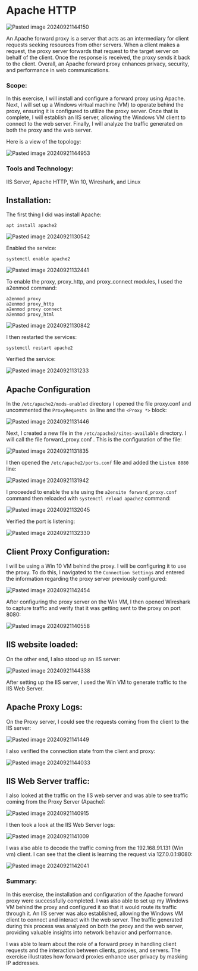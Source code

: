 # Apache HTTP

![Pasted image 20240921144150](https://github.com/user-attachments/assets/f088cca1-549b-43bf-8c7f-35a90adbf961)

An Apache forward proxy is a server that acts as an intermediary for client requests seeking resources from other servers. When a client makes a request, the proxy server forwards that request to the target server on behalf of the client. Once the response is received, the proxy sends it back to the client. Overall, an Apache forward proxy enhances privacy, security, and performance in web communications.

### Scope:

In this exercise, I will install and configure a forward proxy using Apache. Next, I will set up a Windows virtual machine (VM) to operate behind the proxy, ensuring it is configured to utilize the proxy server. Once that is complete, I will establish an IIS server, allowing the Windows VM client to connect to the web server. Finally, I will analyze the traffic generated on both the proxy and the web server.

Here is a view of the topology:

![Pasted image 20240921144953](https://github.com/user-attachments/assets/480e48c9-8ede-45db-a953-13aea0928380)

### Tools and Technology:

IIS Server, Apache HTTP, Win 10, Wireshark, and Linux

## Installation:

The first thing I did was install Apache:

```
apt install apache2
```

![Pasted image 20240921130542](https://github.com/user-attachments/assets/c64c0f2f-5cd1-4aaa-b0a3-10ea1efd6010)

Enabled the service:

```
systemctl enable apache2
```

![Pasted image 20240921132441](https://github.com/user-attachments/assets/a72f2b7d-8569-496f-9c89-26358d4491aa)

To enable the proxy, proxy_http, and proxy_connect modules, I used the a2enmod command:

```
a2enmod proxy 
a2enmod proxy_http
a2enmod proxy connect 
a2enmod proxy_html
```

![Pasted image 20240921130842](https://github.com/user-attachments/assets/a60614bd-7129-440e-ab45-2d5fdad03aed)


I then restarted the services:

```
systemctl restart apache2
```

Verified the service:

![Pasted image 20240921131233](https://github.com/user-attachments/assets/7e0ceaec-05a1-4aea-a017-cdc4ba27a8a4)

## Apache Configuration

In the `/etc/apache2/mods-enabled` directory I opened the file proxy.conf and uncommented the `ProxyRequests On` line and the `<Proxy *>` block:

![Pasted image 20240921131446](https://github.com/user-attachments/assets/775b9ca3-db3d-4223-9550-a269935cb2ba)

Next, I created a new file in the `/etc/apache2/sites-available` directory. I will call the file  forward_proxy.conf . This is the configuration of the file:

![Pasted image 20240921131835](https://github.com/user-attachments/assets/9e75af50-3f6e-4a70-994b-a74a1ce047d9)

I then opened the `/etc/apache2/ports.conf` file and added the `Listen 8080` line:

![Pasted image 20240921131942](https://github.com/user-attachments/assets/13a5937e-b1c5-404e-acc7-950e047e4280)

I proceeded to enable the site using the `a2ensite forward_proxy.conf` command then reloaded with `systemctl reload apache2` command:

![Pasted image 20240921132045](https://github.com/user-attachments/assets/29edfa7e-a69a-4a43-bb30-055812ea5af7)

Verified the port is listening:
 
![Pasted image 20240921132330](https://github.com/user-attachments/assets/1cd7ae60-bc3c-4820-91f0-ebaf9614a116)

## Client Proxy Configuration:

I will be using a Win 10 VM behind the proxy. I will be configuring it to use the proxy. To do this, I navigated to the `Connection Settings` and entered the information regarding the proxy server previously configured:

![Pasted image 20240921142454](https://github.com/user-attachments/assets/c6c211e5-3c26-48e1-8362-aca85d50d61e)

After configuring the proxy server on the Win VM, I then opened Wireshark to capture traffic and verify that it was getting sent to the proxy on port 8080:

![Pasted image 20240921140558](https://github.com/user-attachments/assets/a1bbc789-cf13-4f0e-9f09-028b2f6cfb6c)

## IIS website loaded:

On the other end, I also stood up an IIS server:

![Pasted image 20240921144338](https://github.com/user-attachments/assets/101be7d7-3088-43ec-8948-eb54b8279693)

After setting up the IIS server, I used the Win VM to generate traffic to the IIS Web Server. 

## Apache Proxy Logs:

On the Proxy server, I could see the requests coming from the client to the IIS server:

![Pasted image 20240921141449](https://github.com/user-attachments/assets/07385d62-1601-4463-b2f3-e0682e8e65d1)

I also verified the connection state from the client and proxy:

![Pasted image 20240921144033](https://github.com/user-attachments/assets/bc3e972d-963b-4d78-96d2-c761b9eaea91)

## IIS Web Server traffic:

I also looked at the traffic on the IIS web server and was able to see traffic coming from the Proxy Server (Apache):

![Pasted image 20240921140915](https://github.com/user-attachments/assets/b0fe0cce-3781-4744-bb6f-12870a0cb97f)

I then took a look at the IIS Web Server logs:

![Pasted image 20240921141009](https://github.com/user-attachments/assets/90ce2ff5-1849-4bc2-a255-a4e7a148e4bb)

I was also able to decode the traffic coming from the 192.168.91.131 (Win vm) client. I can see that the client is learning the request via 127.0.0.1:8080:

![Pasted image 20240921142041](https://github.com/user-attachments/assets/f6eb636e-87fd-473c-b875-fd5e4b194ae7)

### Summary:

In this exercise, the installation and configuration of the Apache forward proxy were successfully completed. I was also able to set up my Windows VM behind the proxy and configured it so that it would route its traffic through it. An IIS server was also established, allowing the Windows VM client to connect and interact with the web server. The traffic generated during this process was analyzed on both the proxy and the web server, providing valuable insights into network behavior and performance.

I was able to learn about the role of a forward proxy in handling client requests and the interaction between clients, proxies, and servers. The exercise illustrates how forward proxies enhance user privacy by masking IP addresses. 
